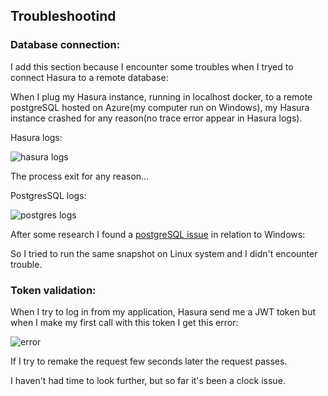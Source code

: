## Troubleshootind

### Database connection:

I add this section because I encounter some troubles when I tryed to connect Hasura to a remote database:

When I plug my Hasura instance, running in localhost docker, to a remote postgreSQL hosted on Azure(my computer run on Windows), my Hasura instance crashed for any reason(no trace error appear in Hasura logs).

Hasura logs:

![hasura logs](https://i.imgur.com/HKERz85.png)

The process exit for any reason...

PostgresSQL logs:

![postgres logs](https://i.imgur.com/kmsuuee.png)

After some research I found a [postgreSQL issue](https://www.postgresql.org/message-id/20160602.175159.60314690.horiguchi.kyotaro@lab.ntt.co.jp) in relation to Windows:

So I tried to run the same snapshot on Linux system and I didn't encounter trouble.

### Token validation:

When I try to log in from my application, Hasura send me a JWT token but when I make my first call with this token I get this error:

![error](https://i.imgur.com/WB5j6R9.png)

If I try to remake the request few seconds later the request passes.

I haven't had time to look further, but so far it's been a clock issue.
